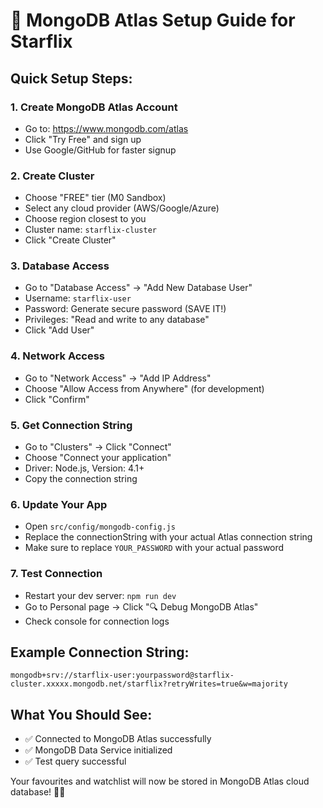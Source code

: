 # 🍃 MongoDB Atlas Setup Guide for Starflix

## Quick Setup Steps:

### 1. Create MongoDB Atlas Account
- Go to: https://www.mongodb.com/atlas
- Click "Try Free" and sign up
- Use Google/GitHub for faster signup

### 2. Create Cluster
- Choose "FREE" tier (M0 Sandbox)
- Select any cloud provider (AWS/Google/Azure)
- Choose region closest to you
- Cluster name: `starflix-cluster`
- Click "Create Cluster"

### 3. Database Access
- Go to "Database Access" → "Add New Database User"
- Username: `starflix-user`
- Password: Generate secure password (SAVE IT!)
- Privileges: "Read and write to any database"
- Click "Add User"

### 4. Network Access
- Go to "Network Access" → "Add IP Address"
- Choose "Allow Access from Anywhere" (for development)
- Click "Confirm"

### 5. Get Connection String
- Go to "Clusters" → Click "Connect"
- Choose "Connect your application"
- Driver: Node.js, Version: 4.1+
- Copy the connection string

### 6. Update Your App
- Open `src/config/mongodb-config.js`
- Replace the connectionString with your actual Atlas connection string
- Make sure to replace `YOUR_PASSWORD` with your actual password

### 7. Test Connection
- Restart your dev server: `npm run dev`
- Go to Personal page → Click "🔍 Debug MongoDB Atlas"
- Check console for connection logs

## Example Connection String:
```
mongodb+srv://starflix-user:yourpassword@starflix-cluster.xxxxx.mongodb.net/starflix?retryWrites=true&w=majority
```

## What You Should See:
- ✅ Connected to MongoDB Atlas successfully
- ✅ MongoDB Data Service initialized
- ✅ Test query successful

Your favourites and watchlist will now be stored in MongoDB Atlas cloud database! 🍃✨





